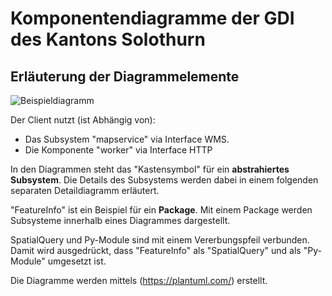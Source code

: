 # Komponentendiagramme der GDI des Kantons Solothurn
## Erläuterung der Diagrammelemente

![Beispieldiagramm](./dia/example.svg?sanitize=true)

Der Client nutzt (ist Abhängig von):
* Das Subsystem "mapservice" via Interface WMS. 
* Die Komponente "worker" via Interface HTTP

In den Diagrammen steht das "Kastensymbol" für ein **abstrahiertes Subsystem**. Die Details des Subsystems werden dabei in einem folgenden separaten Detaildiagramm erläutert.

"FeatureInfo" ist ein Beispiel für ein **Package**. Mit einem Package werden Subsysteme innerhalb eines Diagrammes dargestellt.

SpatialQuery und Py-Module sind mit einem Vererbungspfeil verbunden. Damit wird ausgedrückt, dass "FeatureInfo" als "SpatialQuery" und als "Py-Module" umgesetzt ist.   

Die Diagramme werden mittels (https://plantuml.com/) erstellt.
